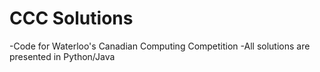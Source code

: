 # CCC Solutions
-Code for Waterloo's Canadian Computing Competition
-All solutions are presented in Python/Java
